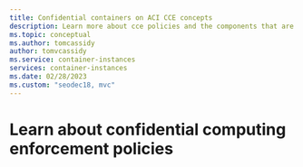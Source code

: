 ```yaml
---
title: Confidential containers on ACI CCE concepts
description: Learn more about cce policies and the components that are used. 
ms.topic: conceptual
ms.author: tomcassidy
author: tomvcassidy
ms.service: container-instances
services: container-instances
ms.date: 02/28/2023
ms.custom: "seodec18, mvc"
---
```


# Learn about confidential computing enforcement policies